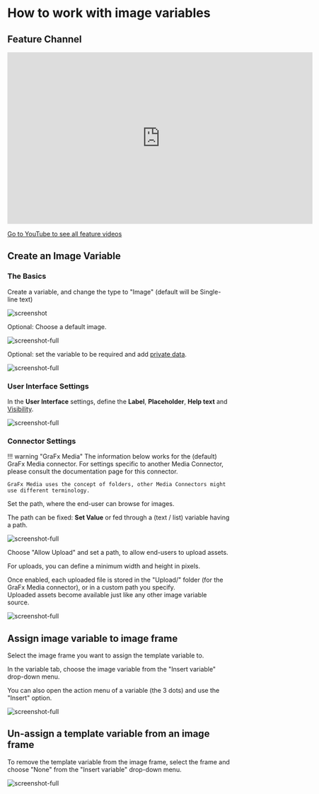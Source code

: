 # How to work with image variables

## Feature Channel

<iframe width="690" height="388" src="https://www.youtube.com/embed/pP6_3Ej6x-U?si=yiwTweBam4j7zLRD&controls=1&mute=1&showinfo=0&rel=0&autoplay=0&loop=1" title="YouTube video player" frameborder="0" allow="accelerometer; autoplay; clipboard-write; encrypted-media; gyroscope; picture-in-picture; web-share" referrerpolicy="strict-origin-when-cross-origin" allowfullscreen></iframe>

[Go to YouTube to see all feature videos](https://www.youtube.com/playlist?list=PLLHtQ1R6R-B_m7XAVySM9OjbbUscsgBOH)

## Create an Image Variable

### The Basics

Create a variable, and change the type to "Image" (default will be Single-line text)

![screenshot](image01.png)

Optional: Choose a default image.

![screenshot-full](image02.png)

Optional: set the variable to be required and add [private data](/GraFx-Studio/guides/template-variables-private-data/).

![screenshot-full](image03.png)

### User Interface Settings

In the **User Interface** settings, define the **Label**, **Placeholder**, **Help text** and [Visibility](/GraFx-Studio/guides/template-variables/visibility/).  

![screenshot-full](image04.png)

### Connector Settings

!!! warning "GraFx Media"
    The information below works for the (default) GraFx Media connector.
    For settings specific to another Media Connector, please consult the documentation page for this connector.
    
    GraFx Media uses the concept of folders, other Media Connectors might use different terminology.

Set the path, where the end-user can browse for images.

The path can be fixed: **Set Value** or fed through a (text / list) variable having a path.

![screenshot-full](image05.png)

Choose "Allow Upload" and set a path, to allow end-users to upload assets.

For uploads, you can define a minimum width and height in pixels.

Once enabled, each uploaded file is stored in the "Upload/" folder (for the GraFx Media connector), or in a custom path you specify.  
Uploaded assets become available just like any other image variable source.

![screenshot-full](image06.png)

## Assign image variable to image frame

Select the image frame you want to assign the template variable to.

In the variable tab, choose the image variable from the "Insert variable" drop-down menu.

You can also open the action menu of a variable (the 3 dots) and use the "Insert" option.

![screenshot-full](image07.png)

## Un-assign a template variable from an image frame

To remove the template variable from the image frame, select the frame and choose "None" from the "Insert variable" drop-down menu.

![screenshot-full](unassign.png)